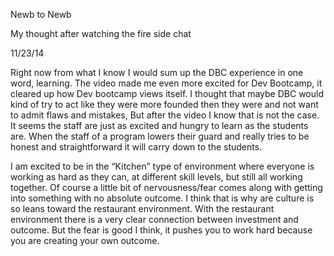 Newb to Newb

My thought after watching the fire side chat

11/23/14

Right now from what I know I would sum up the DBC experience in one word, learning. The video made me even more excited for Dev Bootcamp, it cleared up how Dev bootcamp views itself. I thought that maybe DBC would kind of try to act like they were more founded then they were and not want to admit flaws and mistakes, But after the video I know that is not the case. It seems the staff are just as excited and hungry to learn as the students are. When the staff of a program lowers their guard and really tries to be honest and straightforward it will carry down to the students.

I am excited to be in the “Kitchen” type of environment where everyone is working as hard as they can, at different skill levels, but still all working together. Of course a little bit of nervousness/fear comes along with getting into something with no absolute outcome. I think that is why are culture is so leans toward the restaurant environment. With the restaurant environment there is a very clear connection between investment and outcome. But the fear is good I think, it pushes you to work hard because you are creating your own outcome.
